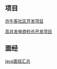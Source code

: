 ## 项目

[仿牛客社区开发项目](https://www.nowcoder.com/courses/cover/live/246)

[高并发电商秒杀开发项目](https://www.nowcoder.com/study/live/689/4/1)

## 面经

[java面经汇总](https://www.nowcoder.com/tutorial/94/ea1986fcff294f6292385703e94689e8)
